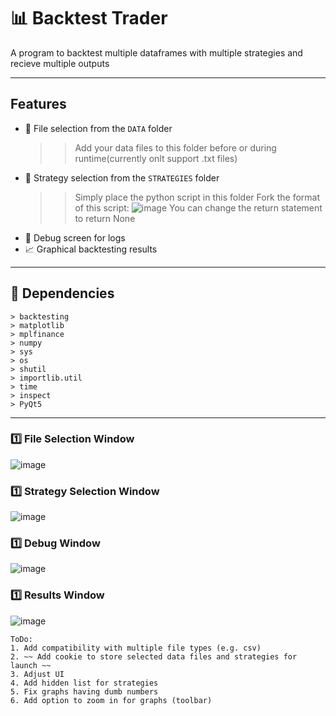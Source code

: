 # 📊 Backtest Trader
A program to backtest multiple dataframes with multiple strategies and recieve multiple outputs

---

## Features
- 📂 File selection from the `DATA` folder
    >> Add your data files to this folder before or during runtime(currently onlt support .txt files)
- 📑 Strategy selection from the `STRATEGIES` folder
    >> Simply place the python script in this folder
    >> Fork the format of this script:
    ![image](https://github.com/user-attachments/assets/0344d54b-0611-4f2f-ac8a-e929f7113914)
    >> You can change the return statement to return None
- 🐞 Debug screen for logs
- 📈 Graphical backtesting results

---

## 🔧 Dependencies
    > backtesting
    > matplotlib
    > mplfinance
    > numpy
    > sys
    > os
    > shutil
    > importlib.util
    > time
    > inspect
    > PyQt5

---

### 1️⃣ File Selection Window
![image](https://github.com/user-attachments/assets/6053824c-3e2b-4015-be4a-f4a8c3639ebd)

### 1️⃣ Strategy Selection Window
![image](https://github.com/user-attachments/assets/9ecadc12-00cf-4d67-aef1-2e5e1ede2335)

### 1️⃣ Debug Window
![image](https://github.com/user-attachments/assets/56df9991-4e5c-4d40-ad95-5ea8ec6b1bc8)

### 1️⃣ Results Window
![image](https://github.com/user-attachments/assets/80378e6f-991b-42c9-80b5-664d0f39d223)

```plaintext
ToDo:
1. Add compatibility with multiple file types (e.g. csv)
2. ~~ Add cookie to store selected data files and strategies for launch ~~
3. Adjust UI
4. Add hidden list for strategies
5. Fix graphs having dumb numbers
6. Add option to zoom in for graphs (toolbar)
